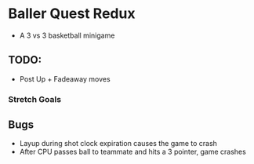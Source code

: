 # Baller Quest Redux

- A 3 vs 3 basketball minigame

## TODO:

- Post Up + Fadeaway moves

### Stretch Goals

## Bugs

- Layup during shot clock expiration causes the game to crash
- After CPU passes ball to teammate and hits a 3 pointer, game crashes
